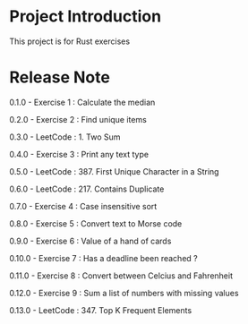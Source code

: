 # Project Introduction

This project is for Rust exercises

# Release Note

0.1.0 - Exercise 1 : Calculate the median

0.2.0 - Exercise 2 : Find unique items

0.3.0 - LeetCode : 1. Two Sum

0.4.0 - Exercise 3 : Print any text type

0.5.0 - LeetCode : 387. First Unique Character in a String

0.6.0 - LeetCode : 217. Contains Duplicate

0.7.0 - Exercise 4 : Case insensitive sort

0.8.0 - Exercise 5 : Convert text to Morse code

0.9.0 - Exercise 6 : Value of a hand of cards

0.10.0 - Exercise 7 : Has a deadline been reached ?

0.11.0 - Exercise 8 : Convert between Celcius and Fahrenheit

0.12.0 - Exercise 9 : Sum a list of numbers with missing values

0.13.0 - LeetCode : 347. Top K Frequent Elements
